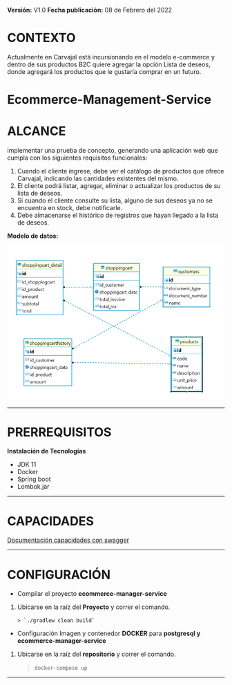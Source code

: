 **Versión:** V1.0
**Fecha publicación:** 08 de Febrero del 2022

# **CONTEXTO**

Actualmente en Carvajal está incursionando en el modelo e-commerce y dentro de sus productos B2C quiere agregar la opción Lista de deseos, donde agregará los productos que le gustaría comprar en un futuro.


# Ecommerce-Management-Service

# ALCANCE

implementar una prueba de concepto, generando una aplicación web que cumpla con los siguientes requisitos funcionales:

 1. Cuando el cliente ingrese, debe ver el catálogo de productos que ofrece Carvajal, indicando las cantidades existentes del mismo.
 2. El cliente podrá listar, agregar, eliminar o actualizar los
    productos de su lista de deseos.
 3. Sí cuando el cliente consulte su lista, alguno de sus deseos ya no
    se encuentra en stock, debe notificarle.
 4. Debe almacenarse el histórico de registros que hayan llegado a la
    lista de deseos.

**Modelo de datos:**

![Diagrama de datos](https://github.com/capolanco10/ecommerce_carvajal/blob/main/resources/diagrama_datos.png)

---
# PRERREQUISITOS
 **Instalación de Tecnologías**
- JDK 11
- Docker
- Spring boot
- Lombok.jar

---
# CAPACIDADES

[Documentación capacidades con swagger](http://localhost:9000/api/v1/ecommercemanager/swagger-ui.html "Documentación capacidades con swagger")

---
# CONFIGURACIÓN 
 - Compilar el proyecto **ecommerce-manager-service**
 1. Ubicarse en la raíz del **Proyecto** y correr el comando.
 
        > `./gradlew clean build`

 - Configuración Imagen y contenedor **DOCKER** para **postgresql y ecommerce-manager-service**
 1. Ubicarse en la raíz del **repositorio** y correr el comando.
 
	> `docker-compose up`

---
